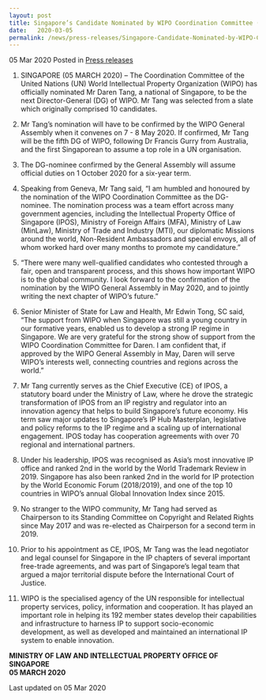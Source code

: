 ```yaml
---
layout: post
title: Singapore’s Candidate Nominated by WIPO Coordination Committee (CoCo) for Position of WIPO Director-General
date:   2020-03-05
permalink: /news/press-releases/Singapore-Candidate-Nominated-by-WIPO-Coordination-Committee-for-Position-of-WIPO-Director-General
---
```


05 Mar 2020 Posted in [Press releases](/news/press-releases)

1.	SINGAPORE (05 MARCH 2020) – The Coordination Committee of the United Nations (UN) World Intellectual Property Organization (WIPO) has officially nominated Mr Daren Tang, a national of Singapore, to be the next Director-General (DG) of WIPO. Mr Tang was selected from a slate which originally comprised 10 candidates.

2.	Mr Tang’s nomination will have to be confirmed by the WIPO General Assembly when it convenes on 7 - 8 May 2020. If confirmed, Mr Tang will be the fifth DG of WIPO, following Dr Francis Gurry from Australia, and the first Singaporean to assume a top role in a UN organisation.

3.	The DG-nominee confirmed by the General Assembly will assume official duties on 1 October 2020 for a six-year term.

4.	Speaking from Geneva, Mr Tang said, “I am humbled and honoured by the nomination of the WIPO Coordination Committee as the DG-nominee. The nomination process was a team effort across many government agencies, including the Intellectual Property Office of Singapore (IPOS), Ministry of Foreign Affairs (MFA), Ministry of Law (MinLaw), Ministry of Trade and Industry (MTI), our diplomatic Missions around the world, Non-Resident Ambassadors and special envoys, all of whom worked hard over many months to promote my candidature.” 

5.	“There were many well-qualified candidates who contested through a fair, open and transparent process, and this shows how important WIPO is to the global community. I look forward to the confirmation of the nomination by the WIPO General Assembly in May 2020, and to jointly writing the next chapter of WIPO’s future.”

6.	Senior Minister of State for Law and Health, Mr Edwin Tong, SC said, “The support from WIPO when Singapore was still a young country in our formative years, enabled us to develop a strong IP regime in Singapore. We are very grateful for the strong show of support from the WIPO Coordination Committee for Daren. I am confident that, if approved by the WIPO General Assembly in May, Daren will serve WIPO’s interests well, connecting countries and regions across the world.”

7.  Mr Tang currently serves as the Chief Executive (CE) of IPOS, a statutory board under the Ministry of Law, where he drove the strategic transformation of IPOS from an IP registry and regulator into an innovation agency that helps to build Singapore’s future economy. His term saw major updates to Singapore’s IP Hub Masterplan, legislative and policy reforms to the IP regime and a scaling up of international engagement. IPOS today has cooperation agreements with over 70 regional and international partners. 

8.  Under his leadership, IPOS was recognised as Asia’s most innovative IP office and ranked 2nd in the world by the World Trademark Review in 2019. Singapore has also been ranked 2nd in the world for IP protection by the World Economic Forum (2018/2019), and one of the top 10 countries in WIPO’s annual Global Innovation Index since 2015.

9.  No stranger to the WIPO community, Mr Tang had served as Chairperson to its Standing Committee on Copyright and Related Rights since May 2017 and was re-elected as Chairperson for a second term in 2019.

10. Prior to his appointment as CE, IPOS, Mr Tang was the lead negotiator and legal counsel for Singapore in the IP chapters of several important free-trade agreements, and was part of Singapore’s legal team that argued a major territorial dispute before the International Court of Justice.

11. WIPO is the specialised agency of the UN responsible for intellectual property services, policy, information and cooperation. It has played an important role in helping its 192 member states develop their capabilities and infrastructure to harness IP to support socio-economic development, as well as developed and maintained an international IP system to enable innovation.

<b>MINISTRY OF LAW AND INTELLECTUAL PROPERTY OFFICE OF SINGAPORE</b>
<br>
<b>05 MARCH 2020</b>

<p class="right-side-updated">Last updated on 05 Mar 2020</p>
